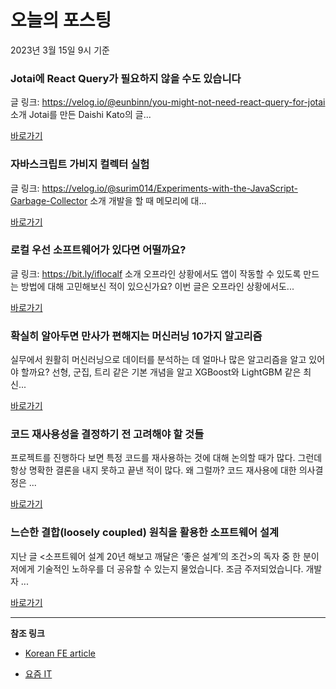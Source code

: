 # 오늘의 포스팅 
2023년 3월 15일 9시 기준 

###  Jotai에 React Query가 필요하지 않을 수도 있습니다 

 글 링크: https://velog.io/@eunbinn/you-might-not-need-react-query-for-jotai 소개 Jotai를 만든 Daishi Kato의 글... 

 [바로가기](https://kofearticle.substack.com/p/korean-fe-article-jotai-react-query) 

###  자바스크립트 가비지 컬렉터 실험 

 글 링크: https://velog.io/@surim014/Experiments-with-the-JavaScript-Garbage-Collector 소개 개발을 할 때 메모리에 대... 

 [바로가기](https://kofearticle.substack.com/p/korean-fe-article-fcd) 

###  로컬 우선 소프트웨어가 있다면 어떨까요? 

 글 링크: https://bit.ly/iflocalf 소개 오프라인 상황에서도 앱이 작동할 수 있도록 만드는 방법에 대해 고민해보신 적이 있으신가요? 이번 글은 오프라인 상황에서도... 

 [바로가기](https://kofearticle.substack.com/p/korean-fe-article-b13) 

### 확실히 알아두면 만사가 편해지는 머신러닝 10가지 알고리즘 

 실무에서 원활히 머신러닝으로 데이터를 분석하는 데 얼마나 많은 알고리즘을 알고 있어야 할까요? 선형, 군집, 트리 같은 기본 개념을 알고 XGBoost와 LightGBM 같은 최신... 

 [바로가기](https://yozm.wishket.com/magazine/detail/1931/) 

### 코드 재사용성을 결정하기 전 고려해야 할 것들 

 프로젝트를 진행하다 보면 특정 코드를 재사용하는 것에 대해 논의할 때가 많다. 그런데 항상 명확한 결론을 내지 못하고 끝낸 적이 많다. 왜 그럴까? 코드 재사용에 대한 의사결정은 ... 

 [바로가기](https://yozm.wishket.com/magazine/detail/1930/) 

### 느슨한 결합(loosely coupled) 원칙을 활용한 소프트웨어 설계 

 지난 글 <소프트웨어 설계 20년 해보고 깨달은 ‘좋은 설계’의 조건>의 독자 중 한 분이 저에게 기술적인 노하우를 더 공유할 수 있는지 물었습니다. 조금 주저되었습니다. 개발자 ... 

 [바로가기](https://yozm.wishket.com/magazine/detail/1926/) 

---

**참조 링크**

- [Korean FE article](https://kofearticle.substack.com) 

- [요즘 IT](https://yozm.wishket.com/magazine) 

